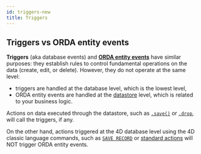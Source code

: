 ```yaml
---
id: triggers-new
title: Triggers
---
```


<!-- REF triggers.vs-events.Desc -->

## Triggers vs ORDA entity events

**Triggers** (aka database events) and [**ORDA entity events**](../ORDA/orda-events.md) have similar purposes: they establish rules to control fundamental operations on the data (create, edit, or delete). However, they do not operate at the same level:
- triggers are handled at the database level, which is the lowest level,
- ORDA entity events are handled at the [datastore](../ORDA/dsMapping.md#datastore) level, which is related to your business logic.

Actions on data executed through the datastore, such as [`.save()`](../API/EntityClass.md#save) or [`.drop`](../API/EntityClass.md#drop), will call the triggers, if any.

On the other hand, actions triggered at the 4D database level using the 4D classic language commands, such as [`SAVE RECORD`](../commands/save-record) or [standard actions](https://doc.4d.com/4Dv20/4D/20.2/Standard-actions.300-6750239.en.html#3371159) will NOT trigger ORDA entity events. 

<!-- END REF -->
